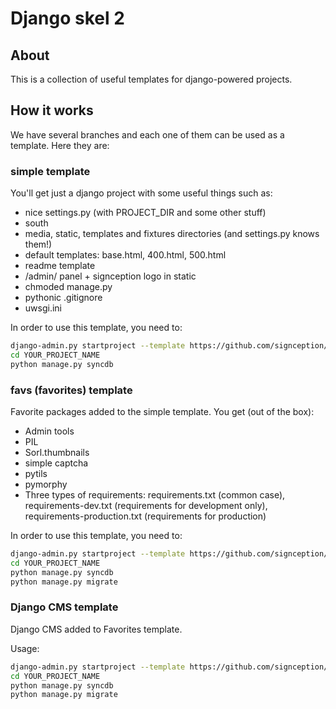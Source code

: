 # Django skel 2

## About ##
This is a collection of useful templates for django-powered projects.

## How it works ##
We have several branches and each one of them can be used as a template. Here they are:

### simple template ###
You'll get just a django project with some useful things such as:
* nice settings.py (with PROJECT_DIR and some other stuff)
* south
* media, static, templates and fixtures directories (and settings.py knows them!)
* default templates: base.html, 400.html, 500.html
* readme template
* /admin/ panel + signception logo in static
* chmoded manage.py
* pythonic .gitignore
* uwsgi.ini

In order to use this template, you need to:
```bash
django-admin.py startproject --template https://github.com/signception/django-skel2/zipball/simple --extension py,md,ini YOUR_PROJECT_NAME
cd YOUR_PROJECT_NAME
python manage.py syncdb
```

### favs (favorites) template ###
Favorite packages added to the simple template.
You get (out of the box):
* Admin tools
* PIL
* Sorl.thumbnails
* simple captcha
* pytils
* pymorphy
* Three types of requirements: requirements.txt (common case), requirements-dev.txt (requirements for development only), requirements-production.txt (requirements for production)

In order to use this template, you need to:
```bash
django-admin.py startproject --template https://github.com/signception/django-skel2/zipball/favs --extension py,md,ini YOUR_PROJECT_NAME
cd YOUR_PROJECT_NAME
python manage.py syncdb
python manage.py migrate
```

### Django CMS template ###
Django CMS added to Favorites template.

Usage:
```bash
django-admin.py startproject --template https://github.com/signception/django-skel2/zipball/django-cms --extension py,md,ini YOUR_PROJECT_NAME
cd YOUR_PROJECT_NAME
python manage.py syncdb
python manage.py migrate
```
